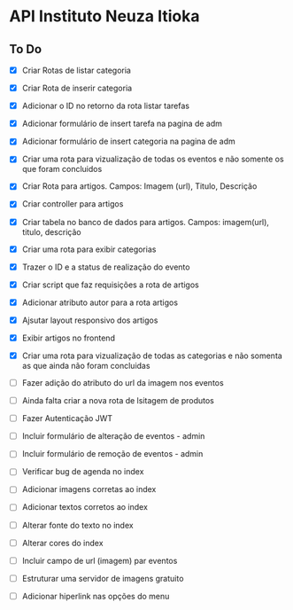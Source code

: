 # API Instituto Neuza Itioka
 
## To Do
- [x] Criar Rotas de listar categoria
- [x] Criar Rota de inserir categoria
- [x] Adicionar o ID no retorno da rota listar tarefas
- [x] Adicionar formulário de insert tarefa na pagina de adm
- [x] Adicionar formulário de insert categoria na pagina de adm
- [x] Criar uma rota para vizualização de todas os eventos e não somente os que foram concluidos
- [x] Criar Rota para artigos. Campos: Imagem (url), Titulo, Descrição 
- [x] Criar controller para artigos
- [x] Criar tabela no banco de dados para artigos. Campos: imagem(url), titulo, descrição 
- [x] Criar uma rota para exibir categorias
- [x] Trazer o ID e a status de realização do evento
- [x] Criar script que faz requisições a rota de artigos
- [x] Adicionar atributo autor para a rota artigos
- [x] Ajsutar layout responsivo dos artigos
- [x] Exibir artigos no frontend
- [x] Criar uma rota para vizualização de todas as categorias e não somenta as que ainda não foram concluidas
- [ ] Fazer adição do atributo do url da imagem nos eventos
- [ ] Ainda falta criar a nova rota de lsitagem de produtos
- [ ] Fazer Autenticação JWT
- [ ] Incluir formulário de alteração de eventos - admin
- [ ] Incluir formulário de remoção de eventos - admin
- [ ] Verificar bug de agenda no index
- [ ] Adicionar imagens corretas ao index
- [ ] Adicionar textos corretos ao index
- [ ] Alterar fonte do texto no index
- [ ] Alterar cores do index
- [ ] Incluir campo de url (imagem) par eventos
- [ ] Estruturar uma servidor de imagens gratuito 
- [ ] Adicionar hiperlink nas opções do menu


